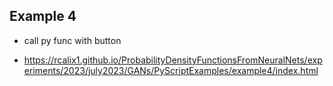 ## Example 4

* call py func with button

* https://rcalix1.github.io/ProbabilityDensityFunctionsFromNeuralNets/experiments/2023/july2023/GANs/PyScriptExamples/example4/index.html


